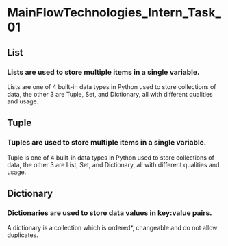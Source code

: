 # MainFlowTechnologies_Intern_Task_01
## List
### Lists are used to store multiple items in a single variable.
Lists are one of 4 built-in data types in Python used to store collections of data, the other 3 are Tuple, Set, and Dictionary, all with different qualities and usage.


## Tuple
### Tuples are used to store multiple items in a single variable.
Tuple is one of 4 built-in data types in Python used to store collections of data, the other 3 are List, Set, and Dictionary, all with different qualities and usage.


## Dictionary
### Dictionaries are used to store data values in key:value pairs.
A dictionary is a collection which is ordered*, changeable and do not allow duplicates.


